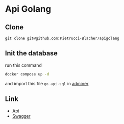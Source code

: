 # Api Golang

## Clone

```
git clone git@github.com:Pietrucci-Blacher/apigolang
```

## Init the database

run this command
```bash
docker compose up -d
```
and import this file `go_api.sql` in [adminer](http://localhost:8080)

## Link

* [Api](http://localhost:8081/)
* [Swagger](http://localhost:8081/api/swagger/index.html)
